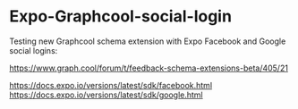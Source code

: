 # Expo-Graphcool-social-login

Testing new Graphcool schema extension with Expo Facebook and Google social logins:

https://www.graph.cool/forum/t/feedback-schema-extensions-beta/405/21

https://docs.expo.io/versions/latest/sdk/facebook.html
https://docs.expo.io/versions/latest/sdk/google.html
